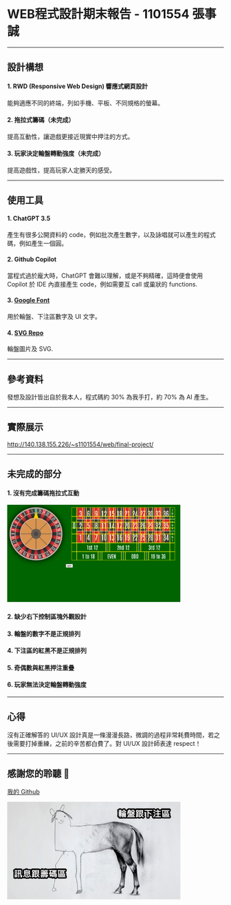 # WEB程式設計期末報告 - 1101554 張事誠

---

## 設計構想

#### 1. RWD (Responsive Web Design) 響應式網頁設計
能夠適應不同的終端，列如手機、平板、不同規格的螢幕。

#### 2. 拖拉式籌碼（未完成）
提高互動性，讓遊戲更接近現實中押注的方式。

#### 3. 玩家決定輪盤轉動強度（未完成）
提高遊戲性，提高玩家人定勝天的感受。

---

## 使用工具

#### 1. ChatGPT 3.5
產生有很多公開資料的 code，例如批次產生數字，以及詠唱就可以產生的程式碼，例如產生一個圓。
#### 2. Github Copilot
當程式過於龐大時，ChatGPT 會難以理解，或是不夠精確，這時便會使用 Copilot 於 IDE 內直接產生 code，例如需要互 call 或巢狀的 functions.
#### 3. [Google Font](https://fonts.google.com/)
用於輪盤、下注區數字及 UI 文字。

#### 4. [SVG Repo](https://www.svgrepo.com/)
輪盤圖片及 SVG.

---

## 參考資料

發想及設計皆出自於我本人，程式碼約 30% 為我手打，約 70% 為 AI 產生。

---

## 實際展示

http://140.138.155.226/~s1101554/web/final-project/

---

## 未完成的部分

#### 1. 沒有完成籌碼拖拉式互動

<img src="./grid.png" width="80%">

#### 2. 缺少右下控制區塊外觀設計
#### 3. 輪盤的數字不是正規排列
#### 4. 下注區的紅黑不是正規排列
#### 5. 奇偶數與紅黑押注重疊
#### 6. 玩家無法決定輪盤轉動強度

---- 

## 心得

沒有正確解答的 UI/UX 設計真是一條漫漫長路，微調的過程非常耗費時間，若之後需要打掉重練，之前的辛苦都白費了。對 UI/UX 設計師表達 respect！

---

## 感謝您的聆聽 :horse:

[我的 Github](https://github.com/charles1046?tab=repositories)

<img src="./meme.png" width=80%>

